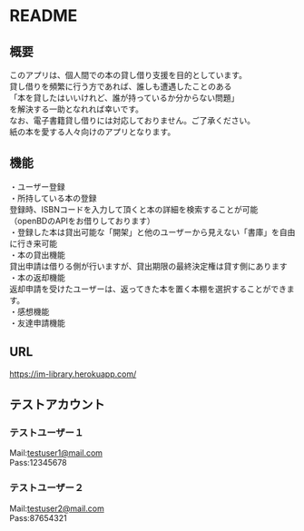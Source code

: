 # README

## 概要
このアプリは、個人間での本の貸し借り支援を目的としています。<br>
貸し借りを頻繁に行う方であれば、誰しも遭遇したことのある<br>
「本を貸したはいいけれど、誰が持っているか分からない問題」<br>
を解決する一助となれれば幸いです。<br>
なお、電子書籍貸し借りには対応しておりません。ご了承ください。<br>
紙の本を愛する人々向けのアプリとなります。

## 機能
・ユーザー登録<br>
・所持している本の登録<br>
    登録時、ISBNコードを入力して頂くと本の詳細を検索することが可能<br>
    （openBDのAPIをお借りしております）<br>
・登録した本は貸出可能な「開架」と他のユーザーから見えない「書庫」を自由に行き来可能<br>
・本の貸出機能<br>
    貸出申請は借りる側が行いますが、貸出期限の最終決定権は貸す側にあります<br>
・本の返却機能<br>
    返却申請を受けたユーザーは、返ってきた本を置く本棚を選択することができます。<br>
・感想機能<br>
・友達申請機能

## URL
https://im-library.herokuapp.com/

## テストアカウント
### テストユーザー１
  Mail:testuser1@mail.com<br>
  Pass:12345678<br>
### テストユーザー２
  Mail:testuser2@mail.com<br>
  Pass:87654321<br>



